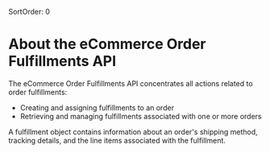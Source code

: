 SortOrder: 0
# About the eCommerce Order Fulfillments API

The eCommerce Order Fulfillments API concentrates all actions related to order fulfillments:

* Creating and assigning fulfillments to an order
* Retrieving and managing fulfillments associated with one or more orders

A fulfillment object contains information about an order's shipping method, tracking details, and the line items associated with the fulfillment.